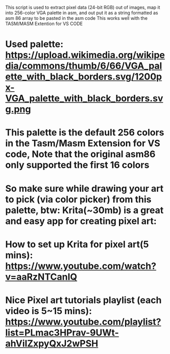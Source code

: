 This script is used to extract pixel data (24-bit RGB) out of images, map it into 256-color VGA palette in asm, and out put it as a string formatted as asm 86 array to be pasted in the asm code
This works well with the TASM/MASM Extention for VS CODE

# Used palette: https://upload.wikimedia.org/wikipedia/commons/thumb/6/66/VGA_palette_with_black_borders.svg/1200px-VGA_palette_with_black_borders.svg.png
# This palette is the default 256 colors in the Tasm/Masm Extension for VS code, Note that the original asm86 only supported the first 16 colors
# So make sure while drawing your art to pick (via color picker) from this palette, btw: Krita(~30mb) is a great and easy app for creating pixel art:
# How to set up Krita for pixel art(5 mins): https://www.youtube.com/watch?v=aaRzNTCanIQ
# Nice Pixel art tutorials playlist (each video is 5~15 mins): https://www.youtube.com/playlist?list=PLmac3HPrav-9UWt-ahViIZxpyQxJ2wPSH
